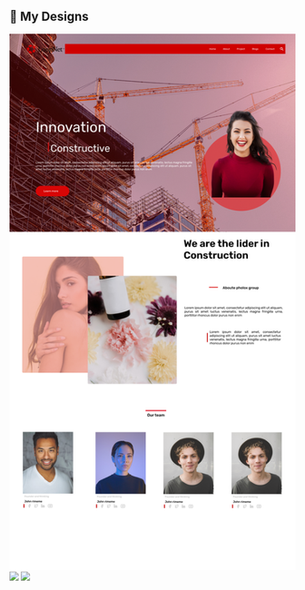 ## :pushpin: My Designs

<p>
  <a><img src="https://github.com/YuviQP/DesignInFigma/blob/main/images/Frame%206.png"></a>
  <a><img src="https://github.com/WanCirone/wancirone/blob/main/images/petStore/catalogo.png"></a>
  <a><img src="https://github.com/WanCirone/wancirone/blob/main/images/petStore/tablaordenes.png"></a>
</p>
